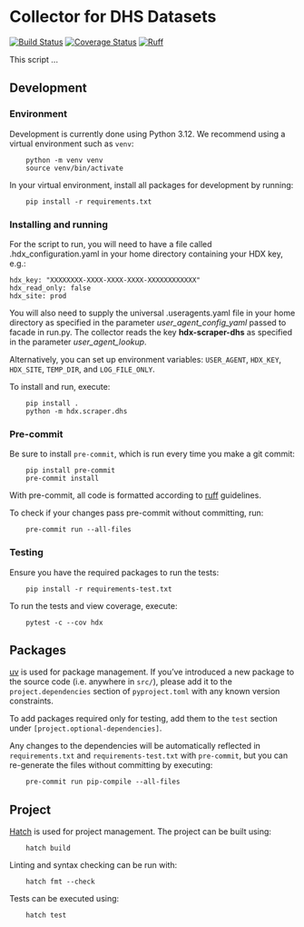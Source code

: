 # Collector for DHS Datasets
[![Build Status](https://github.com/OCHA-DAP/hdx-scraper-dhs/actions/workflows/run-python-tests.yaml/badge.svg)](https://github.com/OCHA-DAP/hdx-scraper-dhs/actions/workflows/run-python-tests.yaml)
[![Coverage Status](https://coveralls.io/repos/github/OCHA-DAP/hdx-scraper-dhs/badge.svg?branch=main&ts=1)](https://coveralls.io/github/OCHA-DAP/hdx-scraper-dhs?branch=main)
[![Ruff](https://img.shields.io/endpoint?url=https://raw.githubusercontent.com/astral-sh/ruff/main/assets/badge/v2.json)](https://github.com/astral-sh/ruff)

This script ...

## Development

### Environment

Development is currently done using Python 3.12. We recommend using a virtual
environment such as ``venv``:

```shell
    python -m venv venv
    source venv/bin/activate
```

In your virtual environment, install all packages for development by running:

```shell
    pip install -r requirements.txt
```

### Installing and running


For the script to run, you will need to have a file called
.hdx_configuration.yaml in your home directory containing your HDX key, e.g.:

    hdx_key: "XXXXXXXX-XXXX-XXXX-XXXX-XXXXXXXXXXXX"
    hdx_read_only: false
    hdx_site: prod

 You will also need to supply the universal .useragents.yaml file in your home
 directory as specified in the parameter *user_agent_config_yaml* passed to
 facade in run.py. The collector reads the key
 **hdx-scraper-dhs** as specified in the parameter
 *user_agent_lookup*.

 Alternatively, you can set up environment variables: `USER_AGENT`, `HDX_KEY`,
`HDX_SITE`, `TEMP_DIR`, and `LOG_FILE_ONLY`.

To install and run, execute:

```shell
    pip install .
    python -m hdx.scraper.dhs
```

### Pre-commit

Be sure to install `pre-commit`, which is run every time you make a git commit:

```shell
    pip install pre-commit
    pre-commit install
```

With pre-commit, all code is formatted according to
[ruff](https://docs.astral.sh/ruff/) guidelines.

To check if your changes pass pre-commit without committing, run:

```shell
    pre-commit run --all-files
```

### Testing

Ensure you have the required packages to run the tests:

```shell
    pip install -r requirements-test.txt
```

To run the tests and view coverage, execute:

```shell
    pytest -c --cov hdx
```

## Packages

[uv](https://github.com/astral-sh/uv) is used for package management.  If
you’ve introduced a new package to the source code (i.e. anywhere in `src/`),
please add it to the `project.dependencies` section of `pyproject.toml` with
any known version constraints.

To add packages required only for testing, add them to the `test` section under
`[project.optional-dependencies]`.

Any changes to the dependencies will be automatically reflected in
`requirements.txt` and `requirements-test.txt` with `pre-commit`, but you can
re-generate the files without committing by executing:

```shell
    pre-commit run pip-compile --all-files
```

## Project

[Hatch](https://hatch.pypa.io/) is used for project management. The project can be built using:

```shell
    hatch build
```

Linting and syntax checking can be run with:

```shell
    hatch fmt --check
```

Tests can be executed using:

```shell
    hatch test
```
